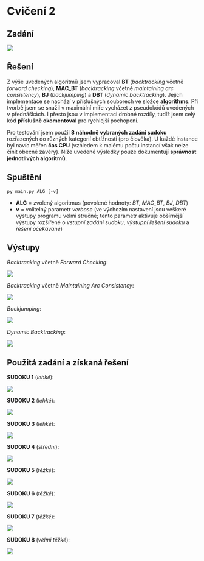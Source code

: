 # Cvičení 2

## Zadání

![](images/Assignment.png)

## Řešení

Z výše uvedených algoritmů jsem vypracoval **BT** (*backtracking* včetně *forward checking*), **MAC_BT** (*backtracking* včetně *maintaining arc consistency*), **BJ** (*backjumping*) a **DBT** (*dynamic backtracking*). Jejich implementace se nachází v příslušných souborech ve složce **algorithms**. Při tvorbě jsem se snažil v maximální míře vycházet z pseudokódů uvedených v přednáškách. I přesto jsou v implementaci drobné rozdíly, tudíž jsem celý kód **příslušně okomentoval** pro rychlejší pochopení.

Pro testování jsem použil **8 náhodně vybraných zadání sudoku** rozřazených do různých kategorií obtížnosti (pro člověka). U každé instance byl navíc měřen **čas CPU** (vzhledem k malému počtu instancí však nelze činit obecné závěry). Níže uvedené výsledky pouze dokumentují **správnost jednotlivých algoritmů**.

## Spuštění

`py main.py ALG [-v]`

* **ALG** = zvolený algoritmus (povolené hodnoty: *BT*, *MAC_BT*, *BJ*, *DBT*)
* **v** = volitelný parametr *verbose* (ve výchozím nastavení jsou veškeré výstupy programu velmi stručné; tento parametr aktivuje obšírnější výstupy rozšířené o *vstupní zadání sudoku*, *výstupní řešení sudoku* a *řešení očekávané*)

## Výstupy

*Backtracking* včetně *Forward Checking*:

![](images/BT.png)

*Backtracking* včetně *Maintaining Arc Consistency*:

![](images/MAC_BT.png)

*Backjumping*:

![](images/BJ.png)

*Dynamic Backtracking*:

![](images/DBT.png)

## Použitá zadání a získaná řešení

**SUDOKU 1** (*lehké*):

![](images/Sudoku1.png)

**SUDOKU 2** (*lehké*):

![](images/Sudoku2.png)

**SUDOKU 3** (*lehké*):

![](images/Sudoku3.png)

**SUDOKU 4** (*střední*):

![](images/Sudoku4.png)

**SUDOKU 5** (*těžké*):

![](images/Sudoku5.png)

**SUDOKU 6** (*těžké*):

![](images/Sudoku6.png)

**SUDOKU 7** (*těžké*):

![](images/Sudoku7.png)

**SUDOKU 8** (*velmi těžké*):

![](images/Sudoku8.png)
